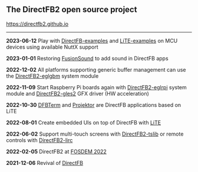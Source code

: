 The DirectFB2 open source project
---------------------------------

https://directfb2.github.io

________________________________________________________________

**2023-06-12** Play with [DirectFB-examples](https://github.com/directfb2/DirectFB-examples) and [LiTE-examples](https://github.com/directfb2/LiTE-examples) on MCU devices using available NuttX support

**2023-01-01** Restoring [FusionSound](https://github.com/directfb2/FusionSound2) to add sound in DirectFB apps

**2022-12-02** All platforms supporting generic buffer management can use the [DirectFB2-eglgbm](https://github.com/directfb2/DirectFB2-eglgbm) system module

**2022-11-09** Start Raspberry Pi boards again with [DirectFB2-eglrpi](https://github.com/directfb2/DirectFB2-eglrpi) system module and [DirectFB2-gles2](https://github.com/directfb2/DirectFB2-gles2) GFX driver (HW acceleration)

**2022-10-30** [DFBTerm](https://github.com/directfb2/DFBTerm) and [Projektor](https://github.com/directfb2/Projektor) are DirectFB applications based on LiTE

**2022-08-01** Create embedded UIs on top of DirectFB with [LiTE](https://github.com/directfb2/LiTE)

**2022-06-02** Support multi-touch screens with [DirectFB2-tslib](https://github.com/directfb2/DirectFB2-tslib) or remote controls with [DirectFB2-lirc](https://github.com/directfb2/DirectFB2-lirc)

**2022-02-05** DirectFB2 at [FOSDEM 2022](https://archive.fosdem.org/2022/schedule/event/directfb)

**2021-12-06** Revival of [DirectFB](https://github.com/directfb2/DirectFB2)
